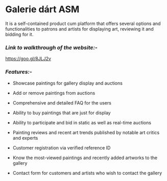# Galerie dárt ASM
It is a self-contained product cum platform that
offers several options and functionalities to patrons and artists for
displaying art, reviewing it and bidding for it.

### **_Link to walkthrough of the website:-_**

https://goo.gl/8JLJ2v

### **_Features:-_**

* Showcase paintings for gallery
display and auctions

* Add or remove paintings from
auctions

* Comprehensive and detailed FAQ for the users

* Ability to buy paintings that are just for display

* Ability to participate and bid in static as well as
real-time auctions

* Painting reviews and recent art trends published by
notable art critics and experts

* Customer registration via verified reference ID

* Know the most-viewed paintings and recently added
artworks to the gallery

* Contact form for customers and artists who wish to
contact the gallery  
 

